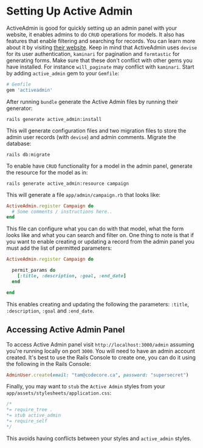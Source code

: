 # Setting Up Active Admin
ActiveAdmin is good for quickly setting up an admin panel with your website, it enables admins to do `CRUD` operations for models. It also has features that enable filtering and searching for records. You can learn more about it by visiting [their website](http://activeadmin.info/).
Keep in mind that ActiveAdmin uses `devise` for its user authentication, `kaminari` for pagination and `formtastic` for generating forms. Make sure that these don't conflict with other gems you have installed. For instance `will_paginate` may conflict with `kaminari`.
Start by adding `active_admin` gem to your `Gemfile`:
```ruby
# Gemfile
gem 'activeadmin'
```
After running `bundle` generate the Active Admin files by running their generator:
```shell
rails generate active_admin:install
```
This will generate configuration files and two migration files to store the admin user records (with `devise`) and admin comments. Migrate the database:
```shell
rails db:migrate
```
To enable have `CRUD` functionality for a model in the admin panel, generate the resource for the model as in:
```shell
rails generate active_admin:resource campaign
```
This will generate a file `app/admin/campaign.rb` that looks like:
```ruby
ActiveAdmin.register Campaign do
  # Some comments / instructions here..
end
```
This file can configure what you can do with that model, what the form looks like and what you can search and filter on. One thing to note is that if you want to enable creating or updating a record from the admin panel you must add the list of permitted parameters:
```ruby
ActiveAdmin.register Campaign do

  permit_params do
    [:title, :description, :goal, :end_date]
  end

end
```
This enables creating and updating the following the parameters: `:title`, `:description`, `:goal` and `:end_date`.

## Accessing Active Admin Panel
To access Active Admin panel visit `http://localhost:3000/admin` assuming you're running locally on port `3000`. You will need to have an admin account created. It's best to use the Rails Console to create one, you can do it using the following in the Rails Console:
```ruby
AdminUser.create(email: "tam@codecore.ca", password: "supersecret")
```
Finally, you may want to `stub` the `Active Admin` styles from your `app/assets/stylesheets/application.css`:
```css
/*
*= require_tree .
*= stub active_admin
*= require_self
*/
```
This avoids having conflicts between your styles and `active_admin` styles.
